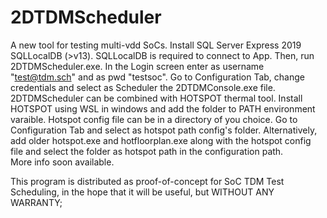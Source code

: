 # 2DTDMScheduler
A new tool for testing multi-vdd SoCs.
Install SQL Server Express 2019 SQLLocalDB (>v13).
SQLLocalDB is required to connect to App.
Then, run 2DTDMScheduler.exe. In the Login screen enter as username "test@tdm.sch" and as pwd "testsoc". 
Go to Configuration Tab, change credentials and select as Scheduler the 2DTDMConsole.exe file.
2DTDMScheduler can be combined with HOTSPOT thermal tool. Install HOTSPOT using WSL in windows and add the folder to PATH environment varaible.
Hotspot config file can be in a directory of you choice. Go to Configuration Tab and select as hotspot path config's folder.
Alternatively, add older hotspot.exe and hotfloorplan.exe along with the hotspot config file and select the folder as hotspot path in the configuration path.    
More info soon available.

This program is distributed as proof-of-concept for SoC TDM Test Scheduling, in the hope that it will be useful,
but WITHOUT ANY WARRANTY;
